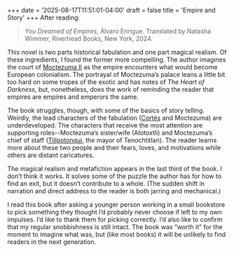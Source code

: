 +++
date = '2025-08-17T11:51:01-04:00'
draft = false
title = 'Empire and Story'
+++
After reading:

> *You Dreamed of Empires*, Álvaro Enrigue. Translated by Natasha Wimmer, Riverhead Books, New York, 2024.

This novel is two parts historical fabulation and one part magical realism. Of these ingredients, I found the former more compelling. The author imagines the court of [Moctezuma II](https://en.wikipedia.org/wiki/Moctezuma_II) as the empire encounters what would become European colonialism. The portrayal of Moctezuma’s palace leans a little bit too hard on some tropes of the exotic and has notes of *The Heart of Darkness*, but, nonetheless, does the work of reminding the reader that empires are empires and emperors the same. 

The book struggles, though, with some of the basics of story telling. Weirdly, the lead characters of the fabulation ([Cortés](https://en.wikipedia.org/wiki/Hern%C3%A1n_Cort%C3%A9s) and Moctezuma) are underdeveloped. The characters that receive the most attention are supporting roles--Moctezuma’s sister/wife (Atotoxtli) and Moctezuma’s chief of staff ([Tlilpotonqui](https://en.wikipedia.org/wiki/Tlilpotoncatzin), the mayor of Tenochtitlan). The reader learns more about these two people and their fears, loves, and motivations while others are distant caricatures.

The magical realism and metafiction appears in the last third of the book. I don’t think it works. It solves some of the puzzle the author has for how to find an exit, but it doesn’t contribute to a whole. (The sudden shift in narration and direct address to the reader is both jarring and mechanical.)

I read this book after asking a younger person working in a small bookstore to pick something they thought I’d probably never choose if left to my own impulses. I’d like to thank them for picking correctly. I’d also like to confirm that my regular snobbishness is still intact. The book was “worth it” for the moment to imagine what was, but (like most books) it will be unlikely to find readers in the next generation.
